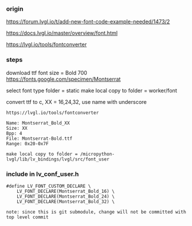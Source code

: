 

### origin

https://forum.lvgl.io/t/add-new-font-code-example-needed/1473/2

https://docs.lvgl.io/master/overview/font.html

https://lvgl.io/tools/fontconverter


### steps


download ttf
    font size = Bold 700
    https://fonts.google.com/specimen/Montserrat
    
select font type
    folder = static
    make local copy to folder = worker/font  

convert ttf to c, XX = 16,24,32, use name with underscore

    https://lvgl.io/tools/fontconverter
    
    Name: Montserrat_Bold_XX
    Size: XX
    Bpp: 4
    File: Montserrat-Bold.ttf
    Range: 0x20-0x7F

    make local copy to folder = /micropython-lvgl/lib/lv_bindings/lvgl/src/font_user

### include in lv_conf_user.h

    #define LV_FONT_CUSTOM_DECLARE \
        LV_FONT_DECLARE(Montserrat_Bold_16) \
        LV_FONT_DECLARE(Montserrat_Bold_24) \
        LV_FONT_DECLARE(Montserrat_Bold_32) \

    note: since this is git submodule, change will not be committed with top level commit 
